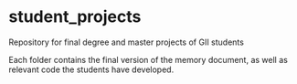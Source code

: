 # student_projects
Repository for final degree and master projects of GII students

Each folder contains the final version of the memory document, as well as relevant code the students have developed.
